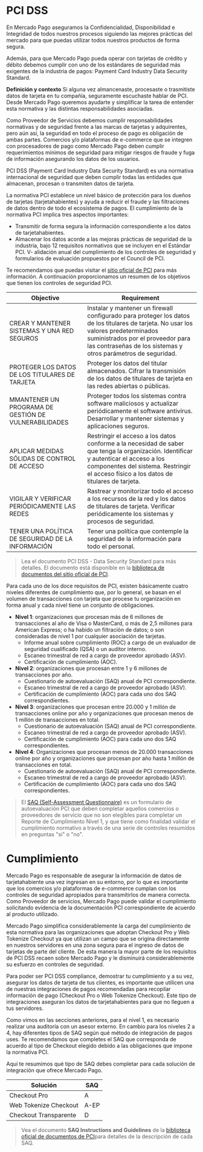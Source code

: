 # PCI DSS

En Mercado Pago aseguramos la Confidencialidad, Disponibilidad e Integridad de todos nuestros procesos siguiendo las mejores prácticas del mercado para que puedas utilizar todos nuestros productos de forma segura. 

Además, para que Mercado Pago pueda operar con tarjetas de crédito y débito debemos cumplir con uno de los estándares de seguridad más exigentes de la industria de pagos: Payment Card Industry Data Security Standard.

**Definición y contexto**
Si alguna vez almancenaste, procesaste o trasmitiste datos de tarjeta en tu compañía, seguramente escuchaste hablar de PCI. Desde Mercado Pago queremos ayudarte y simplificar la tarea de entender esta normativa y las distintas responsabilidades asociadas.

Como Proveedor de Servicios debemos cumplir responsabilidades normativas y de seguridad frente a las marcas de tarjetas y adquirentes, pero aún así, la seguridad en todo el proceso de pago es obligación de ambas partes. Comercios y/o plataformas de e-commerce que se integren con procesadores de pago como Mercado Pago deben cumplir requerimientos mínimos de seguridad para mitigar riesgos de fraude y fuga de información asegurando los datos de los usuarios.

PCI DSS (Payment Card Industry Data Security Standard) es una normativa internacional de seguridad que deben cumplir todas las entidades que almacenan, procesan o transmiten datos de tarjeta.

La normativa PCI establece un nivel básico de protección para los dueños de tarjetas (tarjetahabientes) y ayuda a reducir el fraude y las filtraciones de datos dentro de todo el ecosistema de pagos. 
El cumplimiento de la normativa PCI implica tres aspectos importantes:
- Transmitir de forma segura la información correspondiente a los datos de tarjetahabientes.
- Almacenar los datos acorde a las mejoras prácticas de seguridad de la industria, bajo 12 requisitos normativos que se incluyen en el Estándar PCI.
V- alidación anual del cumplimiento de los controles de seguridad y formularios de evaluación propuestos por el Council de PCI. 

Te recomendamos que puedas visitar el [sitio oficial de PCI](https://www.pcisecuritystandards.org/) para más información. A continuación proporcionamos un resumen de los objetivos que tienen los controles de seguridad PCI.

**Objective** | **Requirement**
------------- | ---------------
CREAR Y MANTENER SISTEMAS Y UNA RED SEGUROS | Instalar y mantener un firewall configurado para proteger los datos de los titulares de tarjeta. No usar los valores predeterminados suministrados por el proveedor para las contraseñas de los sistemas y otros parámetros de seguridad.|
PROTEGER LOS DATOS DE LOS TITULARES DE TARJETA | Proteger los datos del titular almacenados. Cifrar la transmisión de los datos de titulares de tarjeta en las redes abiertas o públicas.
MMANTENER UN PROGRAMA DE GESTIÓN DE VULNERABILIDADES | Proteger todos los sistemas contra software maliciosos y actualizar periódicamente el software antivirus. Desarrollar y mantener sistemas y aplicaciones seguros.
APLICAR MEDIDAS SÓLIDAS DE CONTROL DE ACCESO | Restringir el acceso a los datos conforme a la necesidad de saber que tenga la organización. Identificar y autenticar el acceso a los componentes del sistema. Restringir el acceso físico a los datos de titulares de tarjeta.
VIGILAR Y VERIFICAR PERIÓDICAMENTE LAS REDES | Rastrear y monitorizar todo el acceso a los recursos de la red y los datos de titulares de tarjeta. Verificar periódicamente los sistemas y procesos de seguridad.
TENER UNA POLÍTICA DE SEGURIDAD DE LA INFORMACIÓN | Tener una política que contemple la seguridad de la información para todo el personal.


>Lea el documento PCI DSS - Data Security Standard para más detalles. El documento está disponible en la [biblioteca de documentos del sitio oficial de PCI](https://www.pcisecuritystandards.org/document_library).

Para cada uno de los doce requisitos de PCI, existen básicamente cuatro niveles diferentes de cumplimiento que, por lo general, se basan en el volumen de transacciones con tarjeta que procese tu organización en forma anual y cada nivel tiene un conjunto de obligaciones.

- **Nivel 1**: organizaciones que procesan más de 6 millones de transacciones al año de Visa o MasterCard, o más de 2,5 millones para American Express; o ha habido un filtración de datos; o son consideradas de nivel 1 por cualquier asociación de tarjetas.
   - Informe anual sobre cumplimiento (ROC) a cargo de un evaluador de seguridad cualificado (QSA) o un auditor interno.
   - Escaneo trimestral de red a cargo de proveedor aprobado (ASV).
   - Certificación de cumplimiento (AOC).
- **Nivel 2**: organizaciones que procesan entre 1 y 6 millones de transacciones por año.
   - Cuestionario de autoevaluación (SAQ) anual de PCI correspondiente.
   - Escaneo trimestral de red a cargo de proveedor aprobado (ASV).
   - Certificación de cumplimiento (AOC) para cada uno dos SAQ correspondientes.
- **Nivel 3**: organizaciones que procesan entre 20.000 y 1 millón de transacciones online por año y organizaciones que procesan menos de 1 millón de transacciones en total.
   - Cuestionario de autoevaluación (SAQ) anual de PCI correspondiente.
   - Escaneo trimestral de red a cargo de proveedor aprobado (ASV).
   - Certificación de cumplimiento (AOC) para cada uno dos SAQ correspondientes.
- **Nivel 4**: Organizaciones que procesan menos de 20.000 transacciones online por año y organizaciones que procesan por año hasta 1 millón de transacciones en total. 
   - Cuestionario de autoevaluación (SAQ) anual de PCI correspondiente.
   - Escaneo trimestral de red a cargo de proveedor aprobado (ASV).
   - Certificación de cumplimiento (AOC) para cada uno dos SAQ correspondientes.

 >El [SAQ (Self-Assessment Questionnaire)](https://www.pcisecuritystandards.org/pci_security/completing_self_assessment) es un formulario de autoevaluación PCI que deben completar aquellos comercios o proveedores de servicio que no son elegibles para completar un Reporte de Cumplimiento Nivel 1, y que tiene como finalidad validar el cumplimiento normativo a través de una serie de controles resumidos en preguntas "si" o "no". 

# Cumplimiento
Mercado Pago es responsable de asegurar la información de datos de tarjetahabiente una vez ingresan en su entorno, por lo que es importante que los comercios y/o plataformas de e-commerce cumplan con los controles de seguridad apropiados para transmitirlos de manera correcta. Como Proveedor de servicios, Mercado Pago puede validar el cumplimiento solicitando evidencia de la documentación PCI correspondiente de acuerdo al producto utilizado.

Mercado Pago simplifica considerablemente la carga del cumplimiento de esta normativa para las organizaciones que adoptan Checkout Pro y Web Tokenize Checkout ya que utilizan un campo que se origina directamente en nuestros servidores en una zona segura para el ingreso de datos de tarjetas de parte del cliente. De esta manera la mayor parte de los requisitos de PCI DSS recaen sobre Mercado Pago y le disminuirá considerablemente su esfuerzo en controles de seguridad.

Para poder ser PCI DSS compliance, demostrar tu cumplimiento y a su vez, asegurar los datos de tarjeta de tus clientes, es importante que utilicen una de nuestras integraciones de pagos recomendadas para recopilar información de pago (Checkout Pro o Web Tokenize Checkout). Este tipo de integraciones aseguran los datos de tarjetahabientes para que no lleguen a tus servidores.

Como vimos en las secciones anteriores, para el nivel 1, es necesario realizar una auditoría con un asesor externo. En cambio para los niveles 2 a 4, hay diferentes tipos de SAQ según qué método de integración de pagos uses. Te recomendamos que completes el SAQ que corresponda de acuerdo al tipo de Checkout elegido debido a las obligaciones que impone la normativa PCI. 

Aquí te resumimos qué tipo de SAQ debes completar para cada solución de integración que ofrece Mercado Pago.

**Solución** | **SAQ**
------ | ------
Checkout Pro | A
Web Tokenize Checkout | A-EP
Checkout Transparente | D

> Vea el documento **SAQ Instructions and Guidelines** de la [biblioteca oficial de documentos de PCI](https://www.pcisecuritystandards.org/document_library)para detalles de la descripción de cada SAQ.


